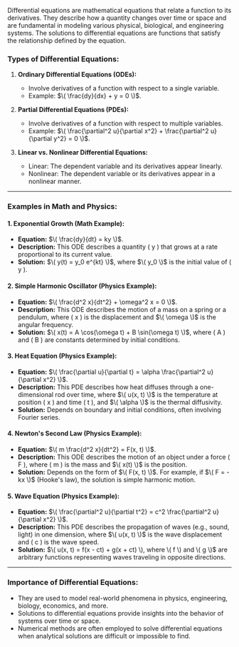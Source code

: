 Differential equations are mathematical equations that relate a function to its derivatives. They describe how a quantity changes over time or space and are fundamental in modeling various physical, biological, and engineering systems. The solutions to differential equations are functions that satisfy the relationship defined by the equation.


### Types of Differential Equations:
1. **Ordinary Differential Equations (ODEs):**
   - Involve derivatives of a function with respect to a single variable.
   - Example: $\( \frac{dy}{dx} + y = 0 \)$.

2. **Partial Differential Equations (PDEs):**
   - Involve derivatives of a function with respect to multiple variables.
   - Example: $\( \frac{\partial^2 u}{\partial x^2} + \frac{\partial^2 u}{\partial y^2} = 0 \)$.

3. **Linear vs. Nonlinear Differential Equations:**
   - Linear: The dependent variable and its derivatives appear linearly.
   - Nonlinear: The dependent variable or its derivatives appear in a nonlinear manner.

---

### Examples in Math and Physics:

#### 1. **Exponential Growth (Math Example):**
   - **Equation:** $\( \frac{dy}{dt} = ky \)$.
   - **Description:** This ODE describes a quantity \( y \) that grows at a rate proportional to its current value.
   - **Solution:** $\( y(t) = y_0 e^{kt} \)$, where $\( y_0 \)$ is the initial value of \( y \).

#### 2. **Simple Harmonic Oscillator (Physics Example):**
   - **Equation:** $\( \frac{d^2 x}{dt^2} + \omega^2 x = 0 \)$.
   - **Description:** This ODE describes the motion of a mass on a spring or a pendulum, where \( x \) is the displacement and $\( \omega \)$ is the angular frequency.
   - **Solution:** $\( x(t) = A \cos(\omega t) + B \sin(\omega t) \)$, where \( A \) and \( B \) are constants determined by initial conditions.

#### 3. **Heat Equation (Physics Example):**
   - **Equation:** $\( \frac{\partial u}{\partial t} = \alpha \frac{\partial^2 u}{\partial x^2} \)$.
   - **Description:** This PDE describes how heat diffuses through a one-dimensional rod over time, where $\( u(x, t) \)$ is the temperature at position \( x \) and time \( t \), and $\( \alpha \)$ is the thermal diffusivity.
   - **Solution:** Depends on boundary and initial conditions, often involving Fourier series.

#### 4. **Newton's Second Law (Physics Example):**
   - **Equation:** $\( m \frac{d^2 x}{dt^2} = F(x, t) \)$.
   - **Description:** This ODE describes the motion of an object under a force \( F \), where \( m \) is the mass and $\( x(t) \)$ is the position.
   - **Solution:** Depends on the form of $\( F(x, t) \)$. For example, if $\( F = -kx \)$ (Hooke's law), the solution is simple harmonic motion.

#### 5. **Wave Equation (Physics Example):**
   - **Equation:** $\( \frac{\partial^2 u}{\partial t^2} = c^2 \frac{\partial^2 u}{\partial x^2} \)$.
   - **Description:** This PDE describes the propagation of waves (e.g., sound, light) in one dimension, where $\( u(x, t) \)$ is the wave displacement and \( c \) is the wave speed.
   - **Solution:** $\( u(x, t) = f(x - ct) + g(x + ct) \), where \( f \) and \( g \)$ are arbitrary functions representing waves traveling in opposite directions.

---

### Importance of Differential Equations:
- They are used to model real-world phenomena in physics, engineering, biology, economics, and more.
- Solutions to differential equations provide insights into the behavior of systems over time or space.
- Numerical methods are often employed to solve differential equations when analytical solutions are difficult or impossible to find.

